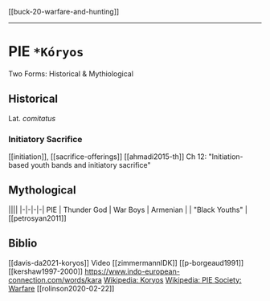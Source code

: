 

[[buck-20-warfare-and-hunting]]

---

# PIE `*Kóryos`
Two Forms: Historical & Mythiological
## Historical
Lat. *comitatus*
### Initiatory Sacrifice
[[initiation]], [[sacrifice-offerings]]
[[ahmadi2015-th]] Ch 12: "Initiation-based youth bands and initiatory sacrifice"
## Mythological
||||
|-|-|-|-|
PIE | Thunder God | War Boys | 
Armenian | | "Black Youths" |  [[petrosyan2011]]





## Biblio
[[davis-da2021-koryos]] Video
[[zimmermannIDK]]
[[p-borgeaud1991]]
[[kershaw1997-2000]]
https://www.indo-european-connection.com/words/kara
[Wikipedia: Koryos](https://en.wikipedia.org/wiki/K%C3%B3ryos)
[Wikipedia: PIE Society: Warfare](https://en.wikipedia.org/wiki/Proto-Indo-European-society#Warfare)
[[rolinson2020-02-22]]